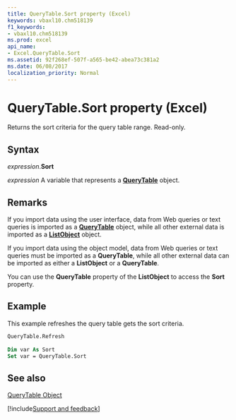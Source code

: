 ```yaml
---
title: QueryTable.Sort property (Excel)
keywords: vbaxl10.chm518139
f1_keywords:
- vbaxl10.chm518139
ms.prod: excel
api_name:
- Excel.QueryTable.Sort
ms.assetid: 92f268ef-507f-a565-be42-abea73c381a2
ms.date: 06/08/2017
localization_priority: Normal
---
```



# QueryTable.Sort property (Excel)

Returns the sort criteria for the query table range. Read-only.


## Syntax

_expression_.**Sort**

_expression_ A variable that represents a **[QueryTable](Excel.QueryTable.md)** object.


## Remarks

If you import data using the user interface, data from Web queries or text queries is imported as a  **[QueryTable](Excel.QueryTable.md)** object, while all other external data is imported as a **[ListObject](Excel.ListObject.md)** object.

If you import data using the object model, data from Web queries or text queries must be imported as a  **QueryTable**, while all other external data can be imported as either a **ListObject** or a **QueryTable**.

You can use the  **QueryTable** property of the **ListObject** to access the **Sort** property.


## Example

This example refreshes the query table gets the sort criteria.


```vb
QueryTable.Refresh 
 
Dim var As Sort 
Set var = QueryTable.Sort
```


## See also


[QueryTable Object](Excel.QueryTable.md)

[!include[Support and feedback](~/includes/feedback-boilerplate.md)]